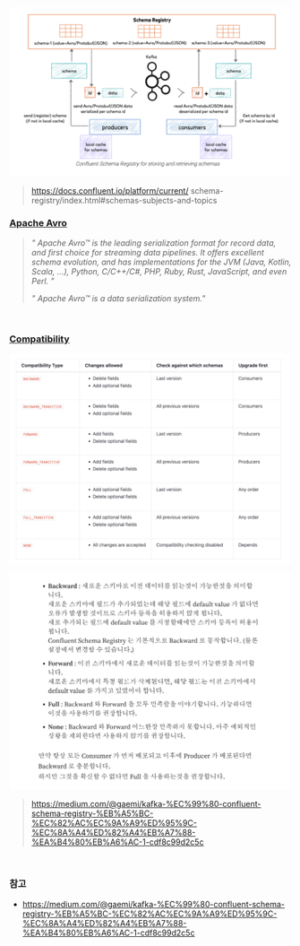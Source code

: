 
![](../images/[KAFKA]%20Schema%20Registry_42.png)

> https://docs.confluent.io/platform/current/ schema-registry/index.html#schemas-subjects-and-topics

### [Apache Avro](https://avro.apache.org/docs/)

> *" Apache Avro™ is the leading serialization format for record data, and first choice for streaming data pipelines. It offers excellent schema evolution, and has implementations for the JVM (Java, Kotlin, Scala, …), Python, C/C++/C#, PHP, Ruby, Rust, JavaScript, and even Perl. "*
>
> *" Apache Avro™ is a data serialization system."*

<br>

### [Compatibility](https://docs.confluent.io/platform/current/schema-registry/avro.html#compatibility-types)

![](../images/[KAFKA]%20Schema%20Registry_29.png)

![](../images/[KAFKA]%20Schema%20Registry_45.png)

> https://medium.com/@gaemi/kafka-%EC%99%80-confluent-schema-registry-%EB%A5%BC-%EC%82%AC%EC%9A%A9%ED%95%9C-%EC%8A%A4%ED%82%A4%EB%A7%88-%EA%B4%80%EB%A6%AC-1-cdf8c99d2c5c 



<br>

### 참고

- https://medium.com/@gaemi/kafka-%EC%99%80-confluent-schema-registry-%EB%A5%BC-%EC%82%AC%EC%9A%A9%ED%95%9C-%EC%8A%A4%ED%82%A4%EB%A7%88-%EA%B4%80%EB%A6%AC-1-cdf8c99d2c5c
